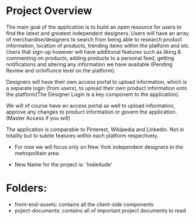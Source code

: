 Project Overview
================
The main goal of the application is to build an open resource for users to find the latest and greatest independent designers. Users will have an array of merchandise/designers to search from being able to research product information, location of products, trending items within the platform and etc. Users that sign-up however will have additional features such as liking & commenting on products, adding products to a personal feed, getting notifications and altering any information we have available (Pending Review and or/influnce level on the platform). 

Designers will have their own access portal to upload information, which is a separate login (from users), to upload their own product information onto the platform(The Designer Login is a key component to the application).

We will of course have an access portal as well to upload information, approve any changes to product information or govern the application. (Master Access if you will)

The application is comparable to Pinterest, Wikipedia and Linkedin. Not in totality but to subtle features within each platform respectively.

- For now we will focus only on New York independent designers in the metropolitain area.

- New Name for the project is: 'Indieitude'

Folders:
===============
- front-end-assets: contains all the client-side components
- poject-documents: contains all of important project documents to read 



